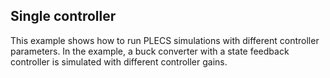 Single controller
-----------------

This example shows how to run PLECS simulations with different controller parameters.  In the example, a buck converter with a state feedback controller is simulated with different controller gains.
